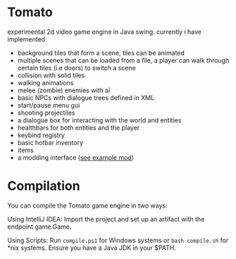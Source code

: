 # Tomato
experimental 2d video game engine in Java swing.
currently i have implemented:
- background tiles that form a scene, tiles can be animated
- multiple scenes that can be loaded from a file, a player can walk through certain tiles (i.e doors) to switch a scene
- collision with solid tiles
- walking animations
- melee (zombie) enemies with ai
- basic NPCs with dialogue trees defined in XML
- start/pause menu gui
- shooting projectiles
- a dialogue box for interacting with the world and entities
- healthbars for both entities and the player
- keybind registry
- basic hotbar inventory
- items
- a modding interface ([see example mod](https://github.com/amir16yp/Tomato-ExampleMod))
# Compilation
You can compile the Tomato game engine in two ways:

Using IntelliJ IDEA: Import the project and set up an artifact with the endpoint game.Game.

Using Scripts: Run `compile.ps1` for Windows systems or `bash compile.sh` for *nix systems. Ensure you have a Java JDK in your $PATH.
